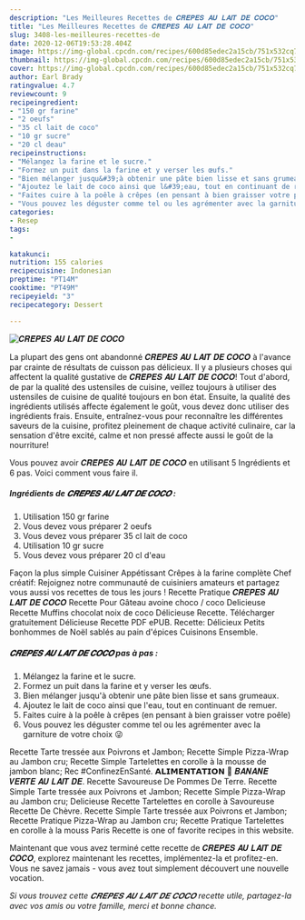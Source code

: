 ```yaml
---
description: "Les Meilleures Recettes de 𝑪𝑹𝑬̂𝑷𝑬𝑺 𝑨𝑼 𝑳𝑨𝑰𝑻 𝑫𝑬 𝑪𝑶𝑪𝑶"
title: "Les Meilleures Recettes de 𝑪𝑹𝑬̂𝑷𝑬𝑺 𝑨𝑼 𝑳𝑨𝑰𝑻 𝑫𝑬 𝑪𝑶𝑪𝑶"
slug: 3408-les-meilleures-recettes-de
date: 2020-12-06T19:53:28.404Z
image: https://img-global.cpcdn.com/recipes/600d85edec2a15cb/751x532cq70/𝑪𝑹𝑬̂𝑷𝑬𝑺-𝑨𝑼-𝑳𝑨𝑰𝑻-𝑫𝑬-𝑪𝑶𝑪𝑶-photo-principale-de-la-recette.jpg
thumbnail: https://img-global.cpcdn.com/recipes/600d85edec2a15cb/751x532cq70/𝑪𝑹𝑬̂𝑷𝑬𝑺-𝑨𝑼-𝑳𝑨𝑰𝑻-𝑫𝑬-𝑪𝑶𝑪𝑶-photo-principale-de-la-recette.jpg
cover: https://img-global.cpcdn.com/recipes/600d85edec2a15cb/751x532cq70/𝑪𝑹𝑬̂𝑷𝑬𝑺-𝑨𝑼-𝑳𝑨𝑰𝑻-𝑫𝑬-𝑪𝑶𝑪𝑶-photo-principale-de-la-recette.jpg
author: Earl Brady
ratingvalue: 4.7
reviewcount: 9
recipeingredient:
- "150 gr farine"
- "2 oeufs"
- "35 cl lait de coco"
- "10 gr sucre"
- "20 cl deau"
recipeinstructions:
- "Mélangez la farine et le sucre."
- "Formez un puit dans la farine et y verser les œufs."
- "Bien mélanger jusqu&#39;à obtenir une pâte bien lisse et sans grumeaux."
- "Ajoutez le lait de coco ainsi que l&#39;eau, tout en continuant de remuer."
- "Faites cuire à la poêle à crêpes (en pensant à bien graisser votre poêle)"
- "Vous pouvez les déguster comme tel ou les agrémenter avec la garniture de votre choix 😜"
categories:
- Resep
tags:
- 

katakunci:  
nutrition: 155 calories
recipecuisine: Indonesian
preptime: "PT14M"
cooktime: "PT49M"
recipeyield: "3"
recipecategory: Dessert

---
```



![𝑪𝑹𝑬̂𝑷𝑬𝑺 𝑨𝑼 𝑳𝑨𝑰𝑻 𝑫𝑬 𝑪𝑶𝑪𝑶](https://img-global.cpcdn.com/recipes/600d85edec2a15cb/751x532cq70/𝑪𝑹𝑬̂𝑷𝑬𝑺-𝑨𝑼-𝑳𝑨𝑰𝑻-𝑫𝑬-𝑪𝑶𝑪𝑶-photo-principale-de-la-recette.jpg)

La plupart des gens ont abandonné 𝑪𝑹𝑬̂𝑷𝑬𝑺 𝑨𝑼 𝑳𝑨𝑰𝑻 𝑫𝑬 𝑪𝑶𝑪𝑶 à l'avance par crainte de résultats de cuisson pas délicieux. Il y a plusieurs choses qui affectent la qualité gustative de 𝑪𝑹𝑬̂𝑷𝑬𝑺 𝑨𝑼 𝑳𝑨𝑰𝑻 𝑫𝑬 𝑪𝑶𝑪𝑶! Tout d'abord, de par la qualité des ustensiles de cuisine, veillez toujours à utiliser des ustensiles de cuisine de qualité toujours en bon état. Ensuite, la qualité des ingrédients utilisés affecte également le goût, vous devez donc utiliser des ingrédients frais. Ensuite, entraînez-vous pour reconnaître les différentes saveurs de la cuisine, profitez pleinement de chaque activité culinaire, car la sensation d'être excité, calme et non pressé affecte aussi le goût de la nourriture!

<!--inarticleads1-->

Vous pouvez avoir 𝑪𝑹𝑬̂𝑷𝑬𝑺 𝑨𝑼 𝑳𝑨𝑰𝑻 𝑫𝑬 𝑪𝑶𝑪𝑶 en utilisant 5 Ingrédients et 6 pas. Voici comment vous faire il.

##### Ingrédients de 𝑪𝑹𝑬̂𝑷𝑬𝑺 𝑨𝑼 𝑳𝑨𝑰𝑻 𝑫𝑬 𝑪𝑶𝑪𝑶 :

1. Utilisation 150 gr farine
1. Vous devez vous préparer 2 oeufs
1. Vous devez vous préparer 35 cl lait de coco
1. Utilisation 10 gr sucre
1. Vous devez vous préparer 20 cl d&#39;eau


Façon la plus simple Cuisiner Appétissant Crêpes à la farine complète Chef créatif: Rejoignez notre communauté de cuisiniers amateurs et partagez vous aussi vos recettes de tous les jours ! Recette Pratique 𝑪𝑹𝑬̂𝑷𝑬𝑺 𝑨𝑼 𝑳𝑨𝑰𝑻 𝑫𝑬 𝑪𝑶𝑪𝑶 Recette Pour Gâteau avoine choco / coco Delicieuse Recette Muffins chocolat noix de coco Délicieuse Recette. Télécharger gratuitement Délicieuse Recette PDF ePUB. Recette: Délicieux Petits bonhommes de Noël sablés au pain d&#39;épices Cuisinons Ensemble. 

<!--inarticleads2-->

##### 𝑪𝑹𝑬̂𝑷𝑬𝑺 𝑨𝑼 𝑳𝑨𝑰𝑻 𝑫𝑬 𝑪𝑶𝑪𝑶 pas à pas :

1. Mélangez la farine et le sucre.
1. Formez un puit dans la farine et y verser les œufs.
1. Bien mélanger jusqu&#39;à obtenir une pâte bien lisse et sans grumeaux.
1. Ajoutez le lait de coco ainsi que l&#39;eau, tout en continuant de remuer.
1. Faites cuire à la poêle à crêpes (en pensant à bien graisser votre poêle)
1. Vous pouvez les déguster comme tel ou les agrémenter avec la garniture de votre choix 😜


Recette Tarte tressée aux Poivrons et Jambon; Recette Simple Pizza-Wrap au Jambon cru; Recette Simple Tartelettes en corolle à la mousse de jambon blanc; Rec #ConfinezEnSanté. 𝗔𝗟𝗜𝗠𝗘𝗡𝗧𝗔𝗧𝗜𝗢𝗡 🍌 𝑩𝑨𝑵𝑨𝑵𝑬 𝑽𝑬𝑹𝑻𝑬 𝑨𝑼 𝑳𝑨𝑰𝑻 𝑫𝑬. Recette Savoureuse De Pommes De Terre. Recette Simple Tarte tressée aux Poivrons et Jambon; Recette Simple Pizza-Wrap au Jambon cru; Delicieuse Recette Tartelettes en corolle à Savoureuse Recette De Chèvre. Recette Simple Tarte tressée aux Poivrons et Jambon; Recette Pratique Pizza-Wrap au Jambon cru; Recette Pratique Tartelettes en corolle à la mouss Paris Recette is one of favorite recipes in this website. 

<!--inarticleads1-->

<p>
Maintenant que vous avez terminé cette recette de 𝑪𝑹𝑬̂𝑷𝑬𝑺 𝑨𝑼 𝑳𝑨𝑰𝑻 𝑫𝑬 𝑪𝑶𝑪𝑶, explorez maintenant les recettes, implémentez-la et profitez-en. Vous ne savez jamais - vous avez tout simplement découvert une nouvelle vocation.
</p>

<p>
<i>Si vous trouvez cette 𝑪𝑹𝑬̂𝑷𝑬𝑺 𝑨𝑼 𝑳𝑨𝑰𝑻 𝑫𝑬 𝑪𝑶𝑪𝑶 recette utile, partagez-la avec vos amis ou votre famille, merci et bonne chance.</i>
</p>
